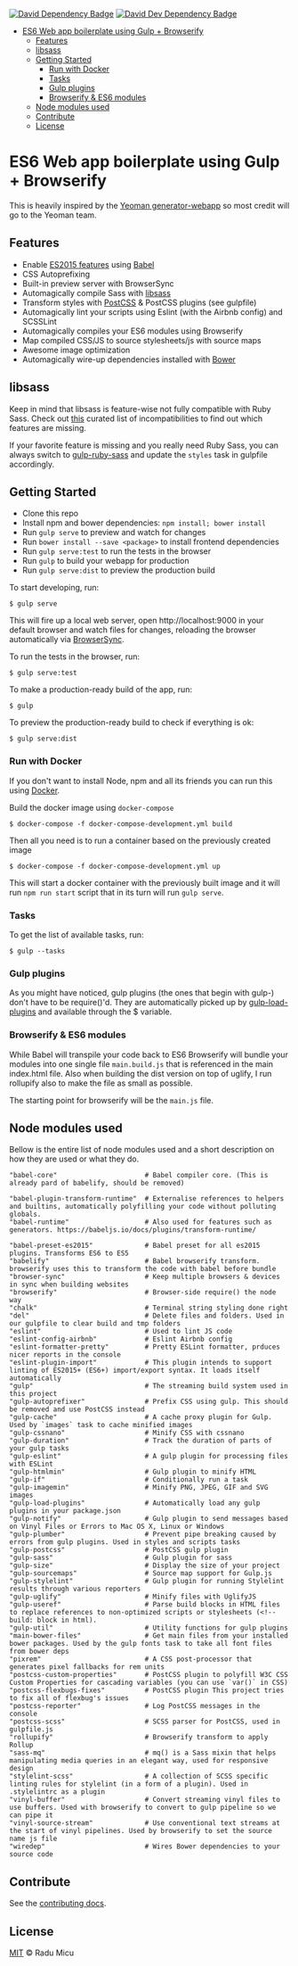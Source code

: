 [![David Dependency Badge](https://david-dm.org/radum/webapp-boilerplate/status.svg)](https://david-dm.org/radum/webapp-boilerplate) [![David Dev Dependency Badge](https://david-dm.org/radum/webapp-boilerplate/dev-status.svg)](https://david-dm.org/radum/webapp-boilerplate?type=dev)

<!-- TOC depthFrom:1 depthTo:6 withLinks:1 updateOnSave:1 orderedList:0 -->

- [ES6 Web app boilerplate using Gulp + Browserify](#es6-web-app-boilerplate-using-gulp-browserify)
	- [Features](#features)
	- [libsass](#libsass)
	- [Getting Started](#getting-started)
		- [Run with Docker](#run-with-docker)
		- [Tasks](#tasks)
		- [Gulp plugins](#gulp-plugins)
		- [Browserify & ES6 modules](#browserify-es6-modules)
	- [Node modules used](#node-modules-used)
	- [Contribute](#contribute)
	- [License](#license)

<!-- /TOC -->

# ES6 Web app boilerplate using Gulp + Browserify

This is heavily inspired by the [Yeoman generator-webapp](https://github.com/yeoman/generator-webapp) so most credit will go to the Yeoman team.

## Features

* Enable [ES2015 features](https://babeljs.io/docs/learn-es2015/) using [Babel](https://babeljs.io)
* CSS Autoprefixing
* Built-in preview server with BrowserSync
* Automagically compile Sass with [libsass](http://libsass.org)
* Transform styles with [PostCSS](http://postcss.org/) & PostCSS plugins (see gulpfile)
* Automagically lint your scripts using Eslint (with the Airbnb config) and SCSSLint
* Automagically compiles your ES6 modules using Browserify
* Map compiled CSS/JS to source stylesheets/js with source maps
* Awesome image optimization
* Automagically wire-up dependencies installed with [Bower](http://bower.io)

## libsass

Keep in mind that libsass is feature-wise not fully compatible with Ruby Sass. Check out [this](http://sass-compatibility.github.io) curated list of incompatibilities to find out which features are missing.

If your favorite feature is missing and you really need Ruby Sass, you can always switch to [gulp-ruby-sass](https://github.com/sindresorhus/gulp-ruby-sass) and update the `styles` task in gulpfile accordingly.

## Getting Started

- Clone this repo
- Install npm and bower dependencies: `npm install; bower install`
- Run `gulp serve` to preview and watch for changes
- Run `bower install --save <package>` to install frontend dependencies
- Run `gulp serve:test` to run the tests in the browser
- Run `gulp` to build your webapp for production
- Run `gulp serve:dist` to preview the production build

To start developing, run:

```
$ gulp serve
```

This will fire up a local web server, open http://localhost:9000 in your default browser and watch files for changes, reloading the browser automatically via [BrowserSync](https://www.browsersync.io/).

To run the tests in the browser, run:

```
$ gulp serve:test
```

To make a production-ready build of the app, run:

```
$ gulp
```

To preview the production-ready build to check if everything is ok:

```
$ gulp serve:dist
```

### Run with Docker

If you don't want to install Node, npm and all its friends you can run this using [Docker](https://www.docker.com/).

Build the docker image using `docker-compose`

```
$ docker-compose -f docker-compose-development.yml build
```

Then all you need is to run a container based on the previously created image

```
$ docker-compose -f docker-compose-development.yml up
```

This will start a docker container with the previously built image and it will run `npm run start` script that in its turn will run `gulp serve`.

### Tasks

To get the list of available tasks, run:

```
$ gulp --tasks
```

### Gulp plugins

As you might have noticed, gulp plugins (the ones that begin with gulp-) don't have to be require()'d. They are automatically picked up by [gulp-load-plugins](https://github.com/jackfranklin/gulp-load-plugins) and available through the $ variable.

### Browserify & ES6 modules

While Babel will transpile your code back to ES6 Browserify will bundle your modules into one single file `main.build.js` that is referenced in the main index.html file. Also when building the dist version on top of uglify, I run rollupify also to make the file as small as possible.

The starting point for browserify will be the `main.js` file.

## Node modules used

Bellow is the entire list of node modules used and a short description on how they are used or what they do.

```
"babel-core"                      # Babel compiler core. (This is already pard of babelify, should be removed)

"babel-plugin-transform-runtime"  # Externalise references to helpers and builtins, automatically polyfilling your code without polluting globals.
"babel-runtime"                   # Also used for features such as generators. https://babeljs.io/docs/plugins/transform-runtime/

"babel-preset-es2015"             # Babel preset for all es2015 plugins. Transforms ES6 to ES5
"babelify"                        # Babel browserify transform. browserify uses this to transform the code with babel before bundle
"browser-sync"                    # Keep multiple browsers & devices in sync when building websites
"browserify"                      # Browser-side require() the node way
"chalk"                           # Terminal string styling done right
"del"                             # Delete files and folders. Used in our gulpfile to clear build and tmp folders
"eslint"                          # Used to lint JS code
"eslint-config-airbnb"            # Eslint Airbnb config
"eslint-formatter-pretty"         # Pretty ESLint formatter, prduces nicer reports in the console
"eslint-plugin-import"            # This plugin intends to support linting of ES2015+ (ES6+) import/export syntax. It loads itself automatically
"gulp"                            # The streaming build system used in this project
"gulp-autoprefixer"               # Prefix CSS using gulp. This should be removed and use PostCSS instead
"gulp-cache"                      # A cache proxy plugin for Gulp. Used by `images` task to cache minified images
"gulp-cssnano"                    # Minify CSS with cssnano
"gulp-duration"                   # Track the duration of parts of your gulp tasks
"gulp-eslint"                     # A gulp plugin for processing files with ESLint
"gulp-htmlmin"                    # Gulp plugin to minify HTML
"gulp-if"                         # Conditionally run a task
"gulp-imagemin"                   # Minify PNG, JPEG, GIF and SVG images
"gulp-load-plugins"               # Automatically load any gulp plugins in your package.json
"gulp-notify"                     # Gulp plugin to send messages based on Vinyl Files or Errors to Mac OS X, Linux or Windows
"gulp-plumber"                    # Prevent pipe breaking caused by errors from gulp plugins. Used in styles and scripts tasks
"gulp-postcss"                    # PostCSS gulp plugin
"gulp-sass"                       # Gulp plugin for sass
"gulp-size"                       # Display the size of your project
"gulp-sourcemaps"                 # Source map support for Gulp.js
"gulp-stylelint"                  # Gulp plugin for running Stylelint results through various reporters
"gulp-uglify"                     # Minify files with UglifyJS
"gulp-useref"                     # Parse build blocks in HTML files to replace references to non-optimized scripts or stylesheets (<!-- build: block in html).
"gulp-util"                       # Utility functions for gulp plugins
"main-bower-files"                # Get main files from your installed bower packages. Used by the gulp fonts task to take all font files from bower deps
"pixrem"                          # A CSS post-processor that generates pixel fallbacks for rem units
"postcss-custom-properties"       # PostCSS plugin to polyfill W3C CSS Custom Properties for cascading variables (you can use `var()` in CSS)
"postcss-flexbugs-fixes"          # PostCSS plugin This project tries to fix all of flexbug's issues
"postcss-reporter"                # Log PostCSS messages in the console
"postcss-scss"                    # SCSS parser for PostCSS, used in gulpfile.js
"rollupify"                       # Browserify transform to apply Rollup
"sass-mq"                         # mq() is a Sass mixin that helps manipulating media queries in an elegant way, used for responsive design
"stylelint-scss"                  # A collection of SCSS specific linting rules for stylelint (in a form of a plugin). Used in .stylelintrc as a plugin
"vinyl-buffer"                    # Convert streaming vinyl files to use buffers. Used with browserify to convert to gulp pipeline so we can pipe it
"vinyl-source-stream"             # Use conventional text streams at the start of vinyl pipelines. Used by browserify to set the source name js file
"wiredep"                         # Wires Bower dependencies to your source code
```

## Contribute

See the [contributing docs](CONTRIBUTING.md).

## License

[MIT](https://opensource.org/licenses/MIT) © Radu Micu
